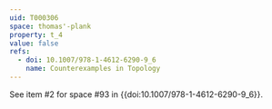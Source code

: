 ```yaml
---
uid: T000306
space: thomas'-plank
property: t_4
value: false
refs:
  - doi: 10.1007/978-1-4612-6290-9_6
    name: Counterexamples in Topology
---
```

See item #2 for space #93 in {{doi:10.1007/978-1-4612-6290-9_6}}.

